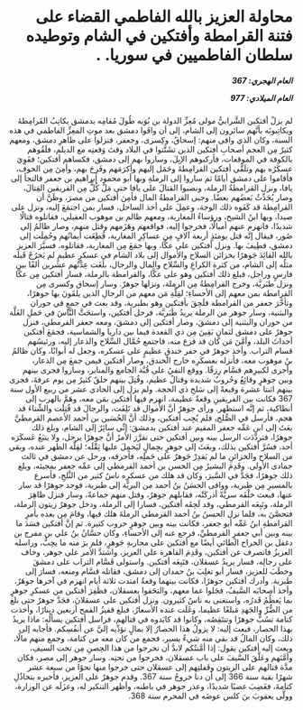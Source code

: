 <h1 dir="rtl">محاولة العزيز بالله الفاطمي القضاء على فتنة القرامطة وأفتكين في الشام وتوطيده سلطان الفاطميين في سوريا. .</h1>

<h5 dir="rtl">العام الهجري:  367

العام الميلادي: 977

</h5>

<p dir="rtl">لم يزلْ أفتكين الشَّرابيُّ مولى مُعِزِّ الدولة بن بُوَيه طُولَ مُقامِه بدمشق يكاتِبُ القَرامِطةَ ويكاتِبونَه بأنَّهم سائرون إلى الشام، إلى أن وافَوا دمشق بعد موتِ المعِزِّ الفاطمي في هذه السنة، وكان الذي وافى منهم: إسحاقُ، وكِسرى، وجعفر، فنزلوا على ظاهرِ دمشق، ومعهم كثيرٌ مِن العجم أصحابِ أفتكين الذين تشَتَّتوا في البلاد وقتَ وَقعتِه مع الديلم، فلَقُوهم بالكوفة في الموقعات، فأركبوهم الإبِلَ، وساروا بهم إلى دمشق، فكساهم أفتكين؛ فقَوِيَ عسكَرُه بهم وتلَقَّى أفتكين القرامِطةَ وحَمَل إليهم وأكرَمَهم وفَرِحَ بهم، وأمِنَ مِن الخوف، فأقاموا على دمشق أيامًا ثم ساروا إلى الرملةِ وبها أبو محمود إبراهيم بن جعفر فالتجأ إلى يافا، ونزل القرامطةُ الرملة، ونصبوا القتالَ على يافا حتى مَلَّ كُلٌّ مِن الفريقين القِتالَ، وصار يُحَدِّثُ بَعضُهم بعضًا. وجبى القرامطةُ المال فأمِنَ أفتكين من مصرَ، وظَنَّ أن القرامِطةَ قد كَفَوه ذلك الوجهَ، وعمِلَ على أخذ الساحل، فسار بمن اجتمَعَ إليه، ونزل على صيدا، وبها ابنُ الشيخ، ورؤساءُ المغاربة، ومعهم ظالم بن موهوب العقيلي، فقاتلوه قتالًا شديدًا، فانهزم عنهم أميالًا، فخرجوا إليه، فواقعهم وهَزَمهم وقتل منهم، وصار ظالمُ إلى صُور، فيقال إنَّه قتل يومئذٍ أربعة آلافٍ مِن عساكِرِ المغاربة، قُطِعَت أيمانُهم وحُمِلَت إلى دمشق، فطِيفَ بها. ونزل أفتكين على عكَّا، وبها جمَعَ مِن المغاربة، فقاتلوه، فسيَّرَ العزيز بالله القائِدَ جَوهرًا بخزائن السلاح والأموال إلى بلاد الشام في عسكرٍ عظيمٍ لم يَخرُجْ قَبلَه مثلُه إلى الشام، من كثرة الكراعِ والسِّلاح والمال والرجال، بلَغَت عِدَّتُهم عشرين ألفًا بين فارسٍ وراجل، فبلغ ذلك أفتكين وهو على عكَّا، والقرامطة بالرملة، فسار أفتكين مِن عكَّا ونزل طبَريَّة، وخرج القرامِطةُ مِن الرملة، ونزلها جوهرٌ. وسار إسحاق وكسرى مِن القرامطة بمن معهم إلى الأحساءِ؛ لقِلَّةِ مَن معهم من الرجالِ الذين يلقَونَ بها جوهرًا، وتأخَّرَ جعفر من القرامطة فلَحِقَ بأفتكين وهو بطبرية، وقد بعث في جمعٍ في حوران والبثنية، وسار جوهر من الرملة يريدُ طَبَريَّة، فرحل أفتكين، واستحَثَّ النَّاسَ في حَملِ الغَلَّة من حوران والبثنية إلى دمشقَ، وصار أفتكين إلى دمشقَ، ومعه جعفر القرمطي، فنزل جوهرٌ على دمشق لثمانٍ بَقِينَ مِن ذي القعدة فيما بين داريا والشماسية، فجمَعَ أفتكين أحداثَ البلد، وأمَّنَ مَن كان قد فزع منه، فاجتمع حُمَّال السِّلاح والذعار إليه، ورئيسُهم قسام التراب. وأخذ جوهرٌ في حفر خندقٍ عظيمٍ على عسكره، وجعل له أبوابًا، وكان ظالمُ بنُ موهوب معه، فأنزله بعسكَرِه خارج الخندق، وصار أفتكين فيمن جمعَ مِن الذعار، وأجرى لكبيرِهم قسَّام رِزقًا. ووقع النفيُ على قُبَّة الجامع والمنابر، وساروا فجرى بينهم وبين جوهرٍ وقائِعُ وحُروبٌ شديدة وقتالٌ عظيم، وقُتِلَ بينهم خلقٌ كثيرٌ مِن يوم عرفةَ، فجرى بينهم اثنتا عشرة وقيعةً إلى سَلخِ ذي الحجة. ولم يزل إلى الحادي عشر من ربيع الأول سنة 367 فكانت بين الفريقينِ وقعةٌ عظيمة، انهزم فيها أفتكين بمَن معه، وهَمَّ بالهرب إلى أنطاكية، ثم إنَّه استظهر. ورأى جوهرٌ أنَّ الأموال قد تَلِفَت، والرجالَ قد قُتِلَت والشِّتاءَ قد هجم، فأرسل في الصُّلح،ِ فلم يُجِب أفتكين، وذلك أنَّ الحُسَين بن أحمد الأعصم القرمطيَّ بعَثَ إلى ابنِ عَمِّه جعفر المقيم عند أفتكين بدمشقَ: إنِّي سائِرٌ إلى الشام، وبلغ ذلك جوهرًا، فتردَّدَت الرسل بينه وبين أفتكين حتى تقرَّرَ الأمرُ أنَّ جوهرًا يرحل، ولا يتبَعُ عَسكَرَه أحد، فسُرَّ أفتكين بذلك، وبعَثَ إلى جوهرٍ بجِمالٍ ليَحمِلَ عليها ثِقْلَه؛ لقِلَّة الظهر عنده، وبقي من السلاح والخزائنِ ما لم يَقدِرْ جَوهرٌ على حَملِه، فأحرقه، ورحل عن دمشق في ثالث جمادى الأولى. وقَدِمَ البشيرُ مِن الحسن بن أحمد القرمطي إلى عمِّه جعفر بمجيئه، وبلغ ذلك جوهرًا، فجَدَّ في السَّيرَ، وكان قد هلك من عسكرِه ناسٌ كثير من الثَّلجِ، فأسرع بالمسيرِ مِن طبرية، ووافى الحسَنُ بنُ أحمد من البريَّة إلى طبرية، فوجد جوهرًا قد سار عنها، فبعث خلْفَه سريَّةً أدركَتْه، فقابلهم جوهرٌ، وقتل منهم جماعةً، وسار فنزل ظاهِرَ الرملة، وتَبِعَه القرمطي، وقد لَحِقَه أفتكين، فسارا إلى الرملة، ودخل جوهرٌ زيتون الرملة، فتحصَّنَ به، فلما نزل الحسنُ بنُ أحمد القرمطي الرملةَ هلك فيها، وقامَ مِن بعده بأمرِ القرامطةِ ابنُ عَمِّه أبو جعفر، فكانت بينه وبين جوهرٍ حروب كثيرة. ثم إنَّ أفتكين فسَدَ ما بينه وبين أبي جعفرٍ القرمطيِّ، فرجع عنه إلى الأحساءِ، وكان حسَّانُ بنُ علي بن مفرج بن دغفل بن الجراح الطائي أيضًا مع أفتكين على محاربةِ جَوهرٍ، فلم يرَ منه ما يحِبُّ، وراسله العزيزُ فانصرف عن أفتكين، وقَدِمَ القاهرة على العزيز، واشتدَّ الأمر على جوهر، وخاف على رجالِه، فسار يريدُ عسقلان، فتَبِعَه أفتكين. واستولى قَسَّام التراب على دمشقَ وخطَبَ للعزيز، فسار أبو تغلِبَ بنُ حمدان إلى دمشق، فقاتله قسَّام ومنعه، فسارَ إلى طبرية. وأدرك أفتكين جوهرًا، فكانت بينهما وقعةٌ امتدت ثلاثة أيام انهزم في آخرها جوهَرٌ، وأخذ أصحابَه السَّيفُ، فجَلوا عما معهم، والتحَقوا بعسقلان، فظَفِرَ أفتكين من عسكرِ جوهرٍ بما يَعظُمُ قَدرُه، واستغنى به ناسٌ كثيرون. ونزل أفتكين على عسقلانَ، فجَدَّ جوهرٌ حتى بلغ من الضُّرِّ والجَهدِ مَبلغًا عظيما، وغَلَت عنده الأسعارُ، فبلغ قفيزُ القمح أربعين دينارًا، وأخذت كتامة تسُبُّ جوهرًا وتنتَقِصُه، وكانوا قد كايَدوه في قتالهم، فراسل أفتكين يسألُه: ماذا يريدُ بهذا الحصار، فبعث إليه: لا يزولُ هذا الحصارُ إلا بمالٍ تؤدِّيه إليَّ عن أنفُسِكم. فأجابه إلى ذلك، وكان المالُ قد بقي منه شيءٌ يسير، فجمع من كان معه من كتامة، وجمع منهم مالًا، وبعث إليه أفتكين يقول: إذا أمَّنتُكم لابدَّ أن تخرجوا من هذا الحِصنِ مِن تحت السيفِ، وأمَّنَهم وعَلَّقَ السَّيفَ على باب عسقلان، فخرجوا من تحتِه. وسار جوهر إلى مصر، فكان مدَّة قتالهم على الزيتون وقَفلتِهم إلى عسقلان حتى خرجوا منها نحوًا من سبعة عشر شهرًا بقية سنة 366 إلى أن دنا خروجُ سنة 367. وقدم جوهرٌ على العزيز، فأخبره بتخاذُلِ كتامةَ، فغَضِبَ غضبًا شديدًا، وعذر جوهر في باطنه، وأظهر التنكير له، وعزَلَه عن الوزارة، وولَّى يعقوبَ بنَ كلس عوضَه في المحرم سنة 368.</p></br>

